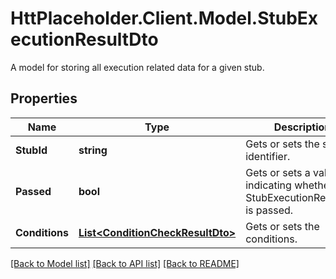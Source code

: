 # HttPlaceholder.Client.Model.StubExecutionResultDto
A model for storing all execution related data for a given stub.
## Properties

Name | Type | Description | Notes
------------ | ------------- | ------------- | -------------
**StubId** | **string** | Gets or sets the stub identifier. | [optional] 
**Passed** | **bool** | Gets or sets a value indicating whether this StubExecutionResultDto is passed. | [optional] 
**Conditions** | [**List&lt;ConditionCheckResultDto&gt;**](ConditionCheckResultDto.md) | Gets or sets the conditions. | [optional] 

[[Back to Model list]](../README.md#documentation-for-models) [[Back to API list]](../README.md#documentation-for-api-endpoints) [[Back to README]](../README.md)


